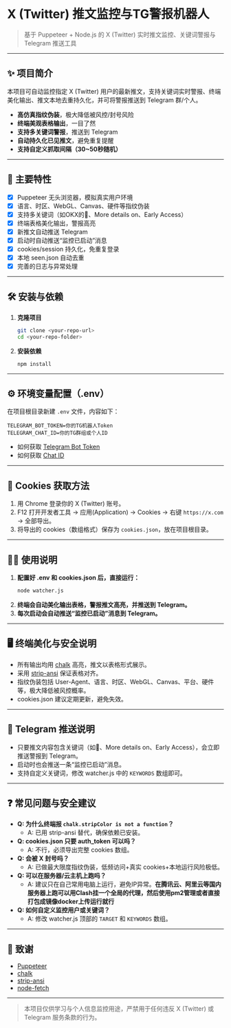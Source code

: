 # X (Twitter) 推文监控与TG警报机器人

> 基于 Puppeteer + Node.js 的 X (Twitter) 实时推文监控、关键词警报与 Telegram 推送工具

---

## ✨ 项目简介

本项目可自动监控指定 X (Twitter) 用户的最新推文，支持关键词实时警报、终端美化输出、推文本地去重持久化，并可将警报推送到 Telegram 群/个人。

- **高仿真指纹伪装**，极大降低被风控/封号风险
- **终端美观表格输出**，一目了然
- **支持多关键词警报**，推送到 Telegram
- **自动持久化已见推文**，避免重复提醒
- **支持自定义抓取间隔（30~50秒随机）**

---

## 🚀 主要特性

- [x] Puppeteer 无头浏览器，模拟真实用户环境
- [x] 语言、时区、WebGL、Canvas、硬件等指纹伪装
- [x] 支持多关键词（如OKX的📌、More details on、Early Access）
- [x] 终端表格美化输出，警报高亮
- [x] 新推文自动推送 Telegram
- [x] 启动时自动推送“监控已启动”消息
- [x] cookies/session 持久化，免重复登录
- [x] 本地 seen.json 自动去重
- [x] 完善的日志与异常处理

---

## 🛠️ 安装与依赖

1. **克隆项目**
   ```bash
   git clone <your-repo-url>
   cd <your-repo-folder>
   ```
2. **安装依赖**
   ```bash
   npm install
   ```

---

## ⚙️ 环境变量配置（.env）

在项目根目录新建 `.env` 文件，内容如下：

```
TELEGRAM_BOT_TOKEN=你的TG机器人Token
TELEGRAM_CHAT_ID=你的TG群组或个人ID
```

- 如何获取 [Telegram Bot Token](https://core.telegram.org/bots#botfather)
- 如何获取 [Chat ID](https://t.me/getmyid_bot)

---

## 🍪 Cookies 获取方法

1. 用 Chrome 登录你的 X (Twitter) 账号。
2. F12 打开开发者工具 → 应用(Application) → Cookies → 右键 `https://x.com` → 全部导出。
3. 将导出的 cookies（数组格式）保存为 `cookies.json`，放在项目根目录。

---

## 🏃‍♂️ 使用说明

1. **配置好 .env 和 cookies.json 后，直接运行：**
   ```bash
   node watcher.js
   ```
2. **终端会自动美化输出表格，警报推文高亮，并推送到 Telegram。**
3. **每次启动会自动推送“监控已启动”消息到 Telegram。**

---

## 🖥️ 终端美化与安全说明

- 所有输出均用 [chalk](https://github.com/chalk/chalk) 高亮，推文以表格形式展示。
- 采用 [strip-ansi](https://github.com/chalk/strip-ansi) 保证表格对齐。
- 指纹伪装包括 User-Agent、语言、时区、WebGL、Canvas、平台、硬件等，极大降低被风控概率。
- cookies.json 建议定期更新，避免失效。

---

## 📢 Telegram 推送说明

- 只要推文内容包含关键词（如📌、More details on、Early Access），会立即推送警报到 Telegram。
- 启动时也会推送一条“监控已启动”消息。
- 支持自定义关键词，修改 watcher.js 中的 `KEYWORDS` 数组即可。

---

## ❓ 常见问题与安全建议

- **Q: 为什么终端报 `chalk.stripColor is not a function`？**
  - A: 已用 strip-ansi 替代，确保依赖已安装。
- **Q: cookies.json 只要 auth_token 可以吗？**
  - A: 不行，必须导出完整 cookies 数组。
- **Q: 会被 X 封号吗？**
  - A: 已做最大限度指纹伪装，低频访问+真实 cookies+本地运行风险极低。
- **Q: 可以在服务器/云主机上跑吗？**
  - A: 建议只在自己常用电脑上运行，避免IP异常。**在腾讯云、阿里云等国内服务器上跑可以用Clash挂一个全局的代理，然后使用pm2管理或者直接打包成镜像docker上传运行就行**
- **Q: 如何自定义监控用户或关键词？**
  - A: 修改 watcher.js 顶部的 `TARGET` 和 `KEYWORDS` 数组。

---

## 🙏 致谢

- [Puppeteer](https://github.com/puppeteer/puppeteer)
- [chalk](https://github.com/chalk/chalk)
- [strip-ansi](https://github.com/chalk/strip-ansi)
- [node-fetch](https://github.com/node-fetch/node-fetch)

---

> 本项目仅供学习与个人信息监控用途，严禁用于任何违反 X (Twitter) 或 Telegram 服务条款的行为。 